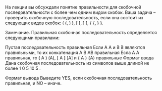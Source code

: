 На лекции вы обсуждали понятие правильности для скобочной последовательности с более чем одним видом скобок. Ваша задача – проверить скобочную последовательность, если она состоит из следующих видов скобок: 
(
(, 
)
), 
[
[, 
]
], 
{
{, 
}
}.

Замечание. Правильная скобочная последовательность определяется следующими правилами:

Пустая последовательность правильная
Если 
A
A и 
B
B являются правильными, то их конкатенация 
A
B
AB правильная
Есла 
A
A правильная, то 
(
A
)
(A), 
[
A
]
[A] и 
{
A
}
{A} правильные
Формат ввода
Дана скобочная последовательность из символов выше длиной не более 
1
0
5
10 
5
 .

Формат вывода
Выведите YES, если скобочная последовательность правильная, и NO – иначе.


